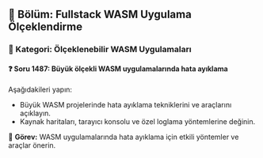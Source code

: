 ## 📘 Bölüm: Fullstack WASM Uygulama Ölçeklendirme
### 🔹 Kategori: Ölçeklenebilir WASM Uygulamaları
#### ❓ Soru 1487: Büyük ölçekli WASM uygulamalarında hata ayıklama

Aşağıdakileri yapın:

- Büyük WASM projelerinde hata ayıklama tekniklerini ve araçlarını açıklayın.
- Kaynak haritaları, tarayıcı konsolu ve özel loglama yöntemlerine değinin.

🔧 **Görev:** WASM uygulamalarında hata ayıklama için etkili yöntemler ve araçlar önerin.
